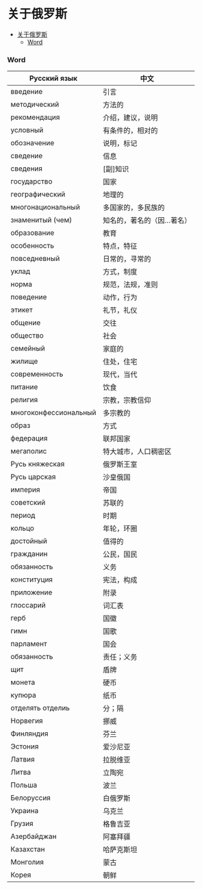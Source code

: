 # 关于俄罗斯

- [关于俄罗斯](#关于俄罗斯)
    - [Word](#word)

### Word

| Русский язык               | 中文 |
|----------------------------|----------|
| введение                   | 引言 |
| методический               | 方法的 |
| рекомендация               | 介绍，建议，说明 |
| условный                   | 有条件的，相对的 |
| обозначение                | 说明，标记 |
| сведение                   | 信息 |
| сведения                   | [副]知识 |
| государство                | 国家 |
| географический             | 地理的 |
| многонациональный          | 多国家的，多民族的 |
| знаменитый (чем)           | 知名的，著名的（因…著名） |
| образование                | 教育 |
| особенность                | 特点，特征 |
| повседневный               | 日常的，寻常的 |
| уклад                      | 方式，制度 |
| норма                      | 规范，法规，准则 |
| поведение                  | 动作，行为 |
| этикет                     | 礼节，礼仪 |
| общение                    | 交往 |
| общество                   | 社会 |
| семейный                   | 家庭的 |
| жилище                     | 住处，住宅 |
| современность              | 现代，当代 |
| питание                    | 饮食 |
| религия                    | 宗教，宗教信仰 |
| многоконфессиональный      | 多宗教的 |
| образ                      | 方式 |
| федерация                  | 联邦国家 |
| мегаполис                  | 特大城市，人口稠密区 |
| Русь княжеская             | 俄罗斯王室    |
| Русь царская               | 沙皇俄国     |
| империя                    | 帝国 |
| советский                  | 苏联的 |
| период                     | 时期 |
| кольцо                     | 年轮，环圈 |
| достойный                  | 值得的 |
| гражданин                  | 公民，国民 |
| обязанность                | 义务       |
| конституция                | 宪法，构成 |
| приложение                 | 附录 |
| глоссарий                  | 词汇表 |
|герб|国徽|
|гимн|国歌|
|парламент|国会|
|обязанность|责任；义务|
|щит|盾牌|
|монета|硬币|
|купюра|纸币|
|отделять отделиь|分；隔|
|Норвегия|挪威|
|Финляндия|芬兰|
|Эстония|爱沙尼亚|
|Латвия|拉脱维亚|
|Литва|立陶宛|
|Польша|波兰|
|Белоруссия|白俄罗斯|
|Украина|乌克兰|
|Грузия|格鲁吉亚|
|Азербайджан|阿塞拜疆|
|Казахстан|哈萨克斯坦|
|Монголия|蒙古|
|Корея|朝鲜|